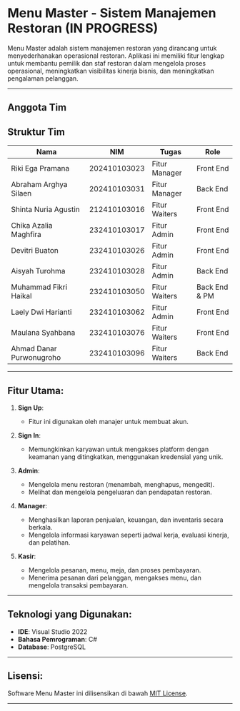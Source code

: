 # Menu Master - Sistem Manajemen Restoran (IN PROGRESS)

Menu Master adalah sistem manajemen restoran yang dirancang untuk menyederhanakan operasional restoran. Aplikasi ini memiliki fitur lengkap untuk membantu pemilik dan staf restoran dalam mengelola proses operasional, meningkatkan visibilitas kinerja bisnis, dan meningkatkan pengalaman pelanggan.

---

## Anggota Tim

## Struktur Tim

| Nama                      | NIM          | Tugas          | Role           |
|---------------------------|--------------|----------------|----------------|
| Riki Ega Pramana          | 202410103023 | Fitur Manager  | Front End      |
| Abraham Arghya Silaen     | 202410103031 | Fitur Manager  | Back End       |
| Shinta Nuria Agustin      | 212410103016 | Fitur Waiters  | Front End      |
| Chika Azalia Maghfira     | 232410103017 | Fitur Admin    | Front End      |
| Devitri Buaton            | 232410103026 | Fitur Admin    | Front End      |
| Aisyah Turohma            | 232410103028 | Fitur Admin    | Back End       |
| Muhammad Fikri Haikal     | 232410103050 | Fitur Waiters  | Back End & PM  |
| Laely Dwi Harianti        | 232410103062 | Fitur Admin    | Front End      |
| Maulana Syahbana          | 232410103076 | Fitur Waiters  | Front End      |
| Ahmad Danar Purwonugroho  | 232410103096 | Fitur Waiters  | Back End       |

---

## Fitur Utama:

1. **Sign Up**:
   - Fitur ini digunakan oleh manajer untuk membuat akun.

2. **Sign In**:
   - Memungkinkan karyawan untuk mengakses platform dengan keamanan yang ditingkatkan, menggunakan kredensial yang unik.

3. **Admin**:
   - Mengelola menu restoran (menambah, menghapus, mengedit).
   - Melihat dan mengelola pengeluaran dan pendapatan restoran.

4. **Manager**:
   - Menghasilkan laporan penjualan, keuangan, dan inventaris secara berkala.
   - Mengelola informasi karyawan seperti jadwal kerja, evaluasi kinerja, dan pelatihan.

5. **Kasir**:
   - Mengelola pesanan, menu, meja, dan proses pembayaran.
   - Menerima pesanan dari pelanggan, mengakses menu, dan mengelola transaksi pembayaran.

---

## Teknologi yang Digunakan:

- **IDE**: Visual Studio 2022
- **Bahasa Pemrograman**: C#
- **Database**: PostgreSQL

---

## Lisensi:

Software Menu Master ini dilisensikan di bawah [MIT License](LICENSE).

---
